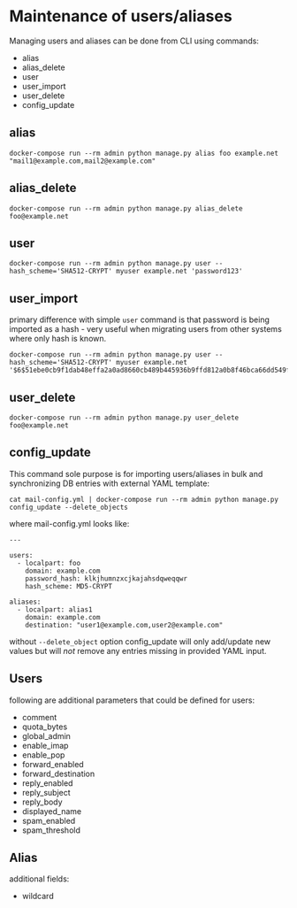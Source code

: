 Maintenance of users/aliases
============================

Managing users and aliases can be done from CLI using commands:

* alias
* alias_delete
* user
* user_import
* user_delete
* config_update

alias
-----

```
docker-compose run --rm admin python manage.py alias foo example.net "mail1@example.com,mail2@example.com"
```

alias_delete
------------

```
docker-compose run --rm admin python manage.py alias_delete foo@example.net
```

user
----

```
docker-compose run --rm admin python manage.py user --hash_scheme='SHA512-CRYPT' myuser example.net 'password123' 
```

user_import
-----------
primary difference with simple `user` command is that password is being imported as a hash - very useful when migrating users from other systems where only hash is known.

```
docker-compose run --rm admin python manage.py user --hash_scheme='SHA512-CRYPT' myuser example.net '$6$51ebe0cb9f1dab48effa2a0ad8660cb489b445936b9ffd812a0b8f46bca66dd549fea530ce' 
```

user_delete
------------

```
docker-compose run --rm admin python manage.py user_delete foo@example.net
```

config_update
-------------

This command sole purpose is for importing users/aliases in bulk and synchronizing DB entries with external YAML template:

```
cat mail-config.yml | docker-compose run --rm admin python manage.py config_update --delete_objects
```

where mail-config.yml looks like:

```
---

users:
  - localpart: foo
    domain: example.com
    password_hash: klkjhumnzxcjkajahsdqweqqwr
    hash_scheme: MD5-CRYPT

aliases:
  - localpart: alias1
    domain: example.com
    destination: "user1@example.com,user2@example.com"
```

without `--delete_object` option config_update will only add/update new values but will *not* remove any entries missing in provided YAML input.

Users
-----

following are additional parameters that could be defined for users:

* comment
* quota_bytes
* global_admin
* enable_imap
* enable_pop
* forward_enabled
* forward_destination
* reply_enabled
* reply_subject
* reply_body
* displayed_name
* spam_enabled
* spam_threshold

Alias
-----

additional fields:

* wildcard
